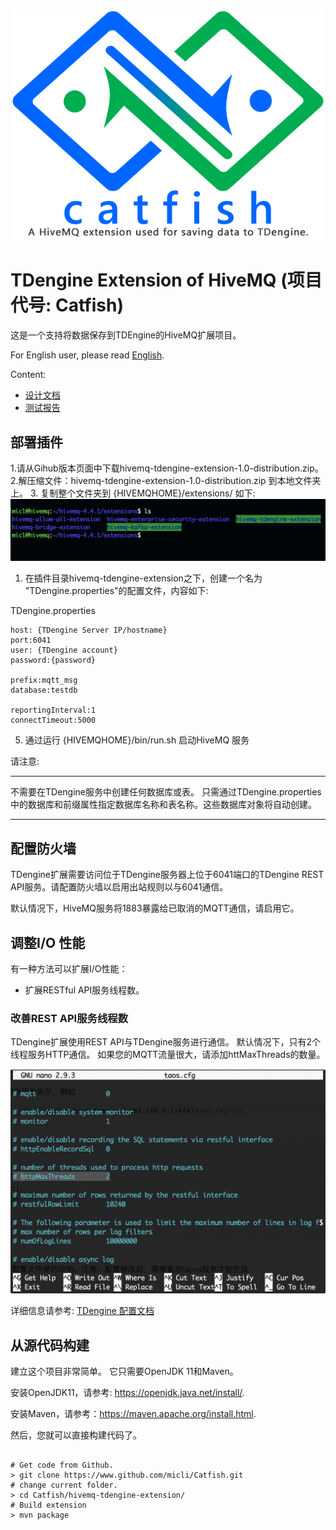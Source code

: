 ![catfish logo](./images/catfish-logo.png)

# TDengine Extension of HiveMQ (项目代号: Catfish)

这是一个支持将数据保存到TDEngine的HiveMQ扩展项目。

For English user, please read [English](index.md).

Content:

+ [设计文档](design_cn.md)
+ [测试报告](testing.md)

## 部署插件

1.请从Gihub版本页面中下载hivemq-tdengine-extension-1.0-distribution.zip。
2.解压缩文件：hivemq-tdengine-extension-1.0-distribution.zip 到本地文件夹上。
3. 复制整个文件夹到 {HIVEMQHOME}/extensions/ 如下:
![extensions folder layout](./images/extension-folder.png)
1. 在插件目录hivemq-tdengine-extension之下，创建一个名为 "TDengine.properties"的配置文件，内容如下:

TDengine.properties
```shell
host: {TDengine Server IP/hostname}
port:6041
user: {TDengine account}
password:{password}

prefix:mqtt_msg
database:testdb

reportingInterval:1
connectTimeout:5000
```
5. 通过运行 {HIVEMQHOME}/bin/run.sh 启动HiveMQ 服务

请注意:
****
不需要在TDengine服务中创建任何数据库或表。 只需通过TDengine.properties中的数据库和前缀属性指定数据库名称和表名称。这些数据库对象将自动创建。
****

## 配置防火墙

TDengine扩展需要访问位于TDengine服务器上位于6041端口的TDengine REST API服务。请配置防火墙以启用出站规则以与6041通信。

默认情况下，HiveMQ服务将1883暴露给已取消的MQTT通信，请启用它。

## 调整I/O 性能

有一种方法可以扩展I/O性能：

+ 扩展RESTful API服务线程数。

### 改善REST API服务线程数

TDengine扩展使用REST API与TDengine服务进行通信。 默认情况下，只有2个线程服务HTTP通信。 如果您的MQTT流量很大，请添加httMaxThreads的数量。

![taos.cfg](./images/tsos.cfg.png)

详细信息请参考:
[TDengine 配置文档](https://www.taosdata.com/en/documentation/administrator/#Configuration-on-Server)

## 从源代码构建

建立这个项目非常简单。 它只需要OpenJDK 11和Maven。

安装OpenJDK11，请参考: https://openjdk.java.net/install/.

安装Maven，请参考：https://maven.apache.org/install.html.

然后，您就可以直接构建代码了。

```shell

# Get code from Github.
> git clone https://www.github.com/micli/Catfish.git
# change current folder.
> cd Catfish/hivemq-tdengine-extension/
# Build extension
> mvn package

```
